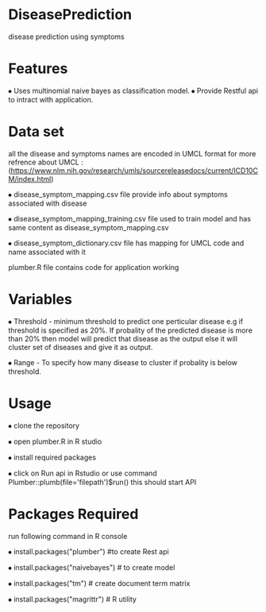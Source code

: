 # DiseasePrediction
disease prediction using symptoms
# Features
⦁	  Uses multinomial naive bayes as classification model.
⦁	  Provide Restful api to intract with application.

# Data set 
all the disease and symptoms names are encoded in UMCL format for more refrence about UMCL :(https://www.nlm.nih.gov/research/umls/sourcereleasedocs/current/ICD10CM/index.html)

⦁	disease_symptom_mapping.csv file provide info about symptoms associated with disease

⦁	disease_symptom_mapping_training.csv file used to train model and has same content as disease_symptom_mapping.csv 

⦁	disease_symptom_dictionary.csv file has mapping for UMCL code and name associated with it

plumber.R file contains code for application working

# Variables
⦁	Threshold - minimum threshold to predict one perticular disease e.g if threshold is specified as 20%. If probality of the predicted disease is more than 20% then model will predict that disease as the output else it will cluster set of diseases and give it as output.

⦁	Range - To specify how many disease to cluster if probality is below threshold.

# Usage
⦁	clone the repository 

⦁	open plumber.R in R studio 

⦁	install required packages

⦁	click on Run api in Rstudio or use command 
Plumber::plumb(file='filepath')$run() this should start API

# Packages Required
run following command in R console

⦁	install.packages("plumber") #to create Rest api

⦁	install.packages("naivebayes") # to create model

⦁	install.packages("tm") # create document term matrix

⦁	install.packages("magrittr") # R utility
